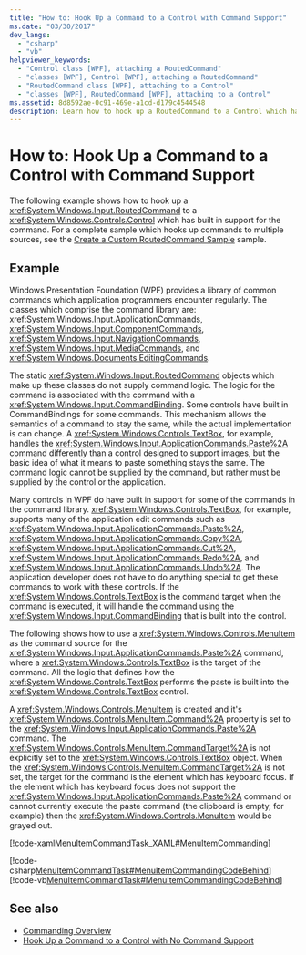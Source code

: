 ```yaml
---
title: "How to: Hook Up a Command to a Control with Command Support"
ms.date: "03/30/2017"
dev_langs: 
  - "csharp"
  - "vb"
helpviewer_keywords: 
  - "Control class [WPF], attaching a RoutedCommand"
  - "classes [WPF], Control [WPF], attaching a RoutedCommand"
  - "RoutedCommand class [WPF], attaching to a Control"
  - "classes [WPF], RoutedCommand [WPF], attaching to a Control"
ms.assetid: 8d8592ae-0c91-469e-a1cd-d179c4544548
description: Learn how to hook up a RoutedCommand to a Control which has built in support for the command, with supporting examples and links.
---
```

# How to: Hook Up a Command to a Control with Command Support

The following example shows how to hook up a <xref:System.Windows.Input.RoutedCommand> to a <xref:System.Windows.Controls.Control> which has built in support for the command.  For a complete sample which hooks up commands to multiple sources, see the [Create a Custom RoutedCommand Sample](https://github.com/Microsoft/WPF-Samples/tree/master/Input%20and%20Commands/CustomRoutedCommand) sample.  
  
## Example  

 Windows Presentation Foundation (WPF) provides a library of common commands which application programmers encounter regularly.  The classes which comprise the command library are: <xref:System.Windows.Input.ApplicationCommands>, <xref:System.Windows.Input.ComponentCommands>, <xref:System.Windows.Input.NavigationCommands>, <xref:System.Windows.Input.MediaCommands>, and <xref:System.Windows.Documents.EditingCommands>.  
  
 The static <xref:System.Windows.Input.RoutedCommand> objects which make up these classes do not supply command logic.  The logic for the command is associated with the command with a <xref:System.Windows.Input.CommandBinding>.  Some controls have built in CommandBindings for some commands.  This mechanism allows the semantics of a command to stay the same, while the actual implementation is can change.  A <xref:System.Windows.Controls.TextBox>, for example, handles the <xref:System.Windows.Input.ApplicationCommands.Paste%2A> command differently than a control designed to support images, but the basic idea of what it means to paste something stays the same.  The command logic cannot be supplied by the command, but rather must be supplied by the control or the application.  
  
 Many controls in WPF do have built in support for some of the commands in the command library.  <xref:System.Windows.Controls.TextBox>, for example, supports many of the application edit commands such as <xref:System.Windows.Input.ApplicationCommands.Paste%2A>, <xref:System.Windows.Input.ApplicationCommands.Copy%2A>, <xref:System.Windows.Input.ApplicationCommands.Cut%2A>, <xref:System.Windows.Input.ApplicationCommands.Redo%2A>, and <xref:System.Windows.Input.ApplicationCommands.Undo%2A>.  The application developer does not have to do anything special to get these commands to work with these controls.  If the <xref:System.Windows.Controls.TextBox> is the command target when the command is executed, it will handle the command using the <xref:System.Windows.Input.CommandBinding> that is built into the control.  
  
 The following shows how to use a <xref:System.Windows.Controls.MenuItem> as the command source for the <xref:System.Windows.Input.ApplicationCommands.Paste%2A> command, where a <xref:System.Windows.Controls.TextBox> is the target of the command.  All the logic that defines how the <xref:System.Windows.Controls.TextBox> performs the paste is built into the <xref:System.Windows.Controls.TextBox> control.  
  
 A <xref:System.Windows.Controls.MenuItem> is created and it's <xref:System.Windows.Controls.MenuItem.Command%2A> property is set to the <xref:System.Windows.Input.ApplicationCommands.Paste%2A> command.  The <xref:System.Windows.Controls.MenuItem.CommandTarget%2A> is not explicitly set to the <xref:System.Windows.Controls.TextBox> object.  When the  <xref:System.Windows.Controls.MenuItem.CommandTarget%2A> is not set, the target for the command is the element which has keyboard focus.  If the element which has keyboard focus does not support the <xref:System.Windows.Input.ApplicationCommands.Paste%2A> command or cannot currently execute the paste command (the clipboard is empty, for example) then the <xref:System.Windows.Controls.MenuItem> would be grayed out.  
  
 [!code-xaml[MenuItemCommandTask_XAML#MenuItemCommanding](~/samples/snippets/csharp/VS_Snippets_Wpf/MenuItemCommandTask_XAML/CS/Window1.xaml#menuitemcommanding)]  
  
 [!code-csharp[MenuItemCommandTask#MenuItemCommandingCodeBehind](~/samples/snippets/csharp/VS_Snippets_Wpf/MenuItemCommandTask/CSharp/Window1.xaml.cs#menuitemcommandingcodebehind)]
 [!code-vb[MenuItemCommandTask#MenuItemCommandingCodeBehind](~/samples/snippets/visualbasic/VS_Snippets_Wpf/MenuItemCommandTask/VisualBasic/Window1.xaml.vb#menuitemcommandingcodebehind)]  
  
## See also

- [Commanding Overview](commanding-overview.md)
- [Hook Up a Command to a Control with No Command Support](how-to-hook-up-a-command-to-a-control-with-no-command-support.md)
